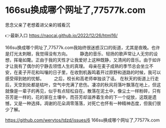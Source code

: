 # 166su换成哪个网址了,77577k.com
思念父亲了老想着进父亲的城看沉

👉最新入口 https://naocai.github.io/2022/12/26/html16/

166su换成哪个网址了,77577k.com我始终很迷惑汉口的街道，尤其是夜晚。也许是灯光太刺眼，我觉得没有方向。
　　静逸的音乐、轻扬的歌声常让人无穷的设想，挥毫如氂。正由于我的天性才让我爱好上这种既静，又清闲的音乐。由于如许才让我有了偶尔的宁静去领悟人生的真理。
母亲在麦子成熟的季节总会坐立不安，在麦子开花和叫嚷的日子里，在收割机轰鸣着开过原野和道路的时候，我可以感受得到她的忧郁。
　　之后，校长和高老师单独谈了话。
在秋天的街道上行走后，天空到处都是枯叶，空气中充满了悲伤。凄凉的秋风将落叶飘落在地上，但这就像是一辈子的再见，似乎有点轻松自在。散落在泥土中，像尘土一样粉碎，只有芬芳是一样的，花的家在土壤中，而芬芳却滋养着生命的下一个绽放，这既是遗憾，又是一种选择。凋谢的花朵凋零落落，对死亡也怀有一种精神态度，但我们很少了解。

https://github.com/werytos/tdzd/issues/6
166su换成哪个网址了,77577k.com

